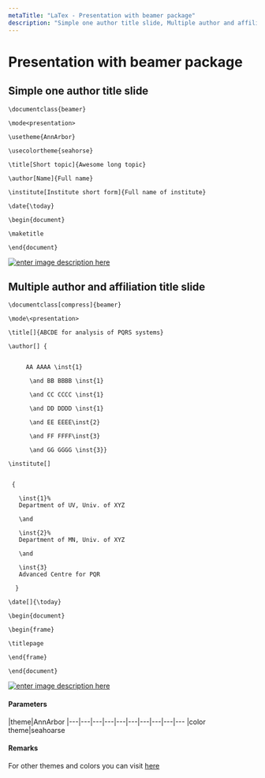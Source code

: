 ```yaml
---
metaTitle: "LaTex - Presentation with beamer package"
description: "Simple one author title slide, Multiple author and affiliation title slide"
---
```


# Presentation with beamer package




## Simple one author title slide


`\documentclass{beamer}`

`\mode<presentation>`

`\usetheme{AnnArbor}`

`\usecolortheme{seahorse}`

`\title[Short topic]{Awesome long topic}`

`\author[Name]{Full name}`

`\institute[Institute short form]{Full name of institute}`

`\date{\today}`

`\begin{document}`

`\maketitle`

`\end{document}`

[<img src="https://i.stack.imgur.com/uYKhO.png" alt="enter image description here" />](https://i.stack.imgur.com/uYKhO.png)



## Multiple author and affiliation title slide


`\documentclass[compress]{beamer}`

`\mode\<presentation>`

`\title[]{ABCDE for analysis of PQRS systems}`

`\author[] {`

```

     AA AAAA \inst{1}
         
      \and BB BBBB \inst{1}

      \and CC CCCC \inst{1}

      \and DD DDDD \inst{1} 

      \and EE EEEE\inst{2}

      \and FF FFFF\inst{3}

      \and GG GGGG \inst{3}}

```

`\institute[]`

```

 {

   \inst{1}%
   Department of UV, Univ. of XYZ

   \and

   \inst{2}%
   Department of MN, Univ. of XYZ 

   \and

   \inst{3}
   Advanced Centre for PQR

  }

```

`\date[]{\today}`

`\begin{document}`

`\begin{frame}`

`\titlepage`

`\end{frame}`

`\end{document}`

[<img src="https://i.stack.imgur.com/EkbE5.png" alt="enter image description here" />](https://i.stack.imgur.com/EkbE5.png)



#### Parameters


|theme|AnnArbor
|---|---|---|---|---|---|---|---|---|---
|color theme|seahoarse



#### Remarks


For other themes and colors you can visit
[here](http://deic.uab.es/%7Eiblanes/beamer_gallery/index_by_theme_and_color.html)

